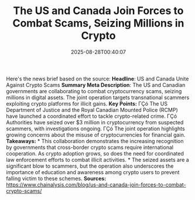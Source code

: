 ﻿---
title: "The US and Canada Join Forces to Combat Scams, Seizing Millions in Crypto"
date: "2025-08-28T00:40:07"
category: "Markets"
summary: ""
slug: "the us and canada join forces to combat scams seizing millio"
source_urls:
  - "https://www.chainalysis.com/blog/us-and-canada-join-forces-to-combat-crypto-scams/"
seo:
  title: "The US and Canada Join Forces to Combat Scams, Seizing Millions in Crypto | Hash n Hedge"
  description: ""
  keywords: ["news", "markets", "brief"]
---
Here's the news brief based on the source:  **Headline**: US and Canada Unite Against Crypto Scams  **Summary Meta Description**: The US and Canadian governments are collaborating to combat cryptocurrency scams, seizing millions in digital assets. The joint operation targets transnational scammers exploiting crypto platforms for illicit gains.  **Key Points:**  ΓÇó The US Department of Justice and the Royal Canadian Mounted Police (RCMP) have launched a coordinated effort to tackle crypto-related crime. ΓÇó Authorities have seized over $3 million in cryptocurrency from suspected scammers, with investigations ongoing. ΓÇó The joint operation highlights growing concerns about the misuse of cryptocurrencies for financial gain.  **Takeaways:**  * This collaboration demonstrates the increasing recognition by governments that cross-border crypto scams require international cooperation. As crypto adoption grows, so does the need for coordinated law enforcement efforts to combat illicit activities. * The seized assets are a significant blow to scammers, but the operation also underscores the importance of education and awareness among crypto users to prevent falling victim to these schemes.  **Sources:** https://www.chainalysis.com/blog/us-and-canada-join-forces-to-combat-crypto-scams/ 
